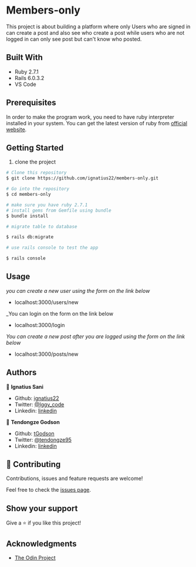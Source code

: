 # Members-only
This project is about building a platform where only Users who are signed in can create a post and also see who create a post while users who are not logged in can only see post but can't know who posted.

## Built With

- Ruby 2.7.1
- Rails 6.0.3.2
- VS Code


## Prerequisites
In order to make the program work, you need to have ruby interpreter installed in your system. You can get the latest version of ruby from [official website](https://www.ruby-lang.org/en/downloads/).


## Getting Started 

1. clone the project

```bash
# Clone this repository
$ git clone https://github.com/ignatius22/members-only.git

# Go into the repository
$ cd members-only

# make sure you have ruby 2.7.1
# install gems from Gemfile using bundle
$ bundle install

# migrate table to database

$ rails db:migrate

# use rails console to test the app

$ rails console
```
## Usage

_you can create a new user using the form on the link below_

- localhost:3000/users/new

_You can login on the form on the link below

- localhost:3000/login


_You can create a new post after you are logged using the form on the link below_

- localhost:3000/posts/new

## Authors

👤 **Ignatius Sani**

- Github: [ignatius22](https://github.com/ignatius22)
- Twitter: [@Iggy_code](https://twitter.com/iggy_code)
- Linkedin: [linkedin](https://www.linkedin.com/in/ignatiussani)

👤 **Tendongze Godson**
- Github: [tGodson](https://github.com/tGodson)
- Twitter: [@tendongze95](https://twitter.com/tendongze95)
- Linkedin: [linkedin](https://www.linkedin.com/in/tendongzegodson)

## 🤝 Contributing

Contributions, issues and feature requests are welcome!

Feel free to check the <a href="https://github.com/ignatius22/Building-with-Active-Record" target="_blank">issues page</a>.

## Show your support

Give a ⭐️ if you like this project!

## Acknowledgments
 
- <a href="https://www.theodinproject.com/" target="_blank">The Odin Project</a>


